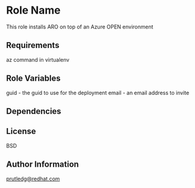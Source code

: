 Role Name
=========

This role installs ARO on top of an Azure OPEN environment

Requirements
------------

az command in virtualenv

Role Variables
--------------

guid - the guid to use for the deployment
email - an email address to invite

Dependencies
------------

License
-------

BSD

Author Information
------------------

prutledg@redhat.com

